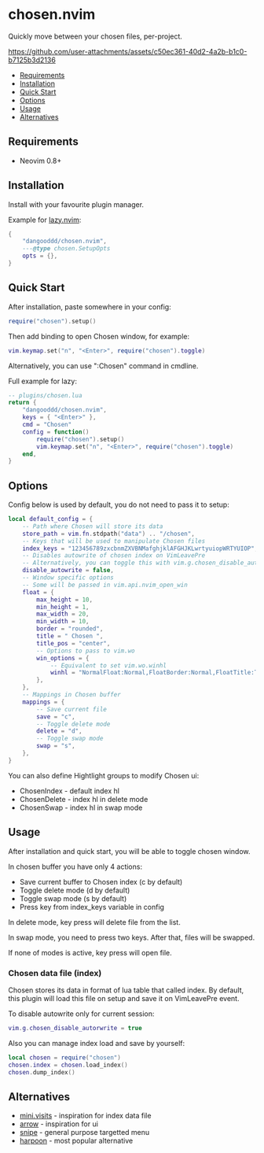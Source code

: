 # chosen.nvim
Quickly move between your chosen files, per-project.

https://github.com/user-attachments/assets/c50ec361-40d2-4a2b-b1c0-b7125b3d2136

- [Requirements](#requirements)
- [Installation](#installation)
- [Quick Start](#quick-start)
- [Options](#options)
- [Usage](#usage)
- [Alternatives](#alternatives)

## Requirements

- Neovim 0.8+

## Installation

Install with your favourite plugin manager.

Example for [lazy.nvim](https://github.com/folke/lazy.nvim):

```lua
{
    "dangooddd/chosen.nvim",
    ---@type chosen.SetupOpts
    opts = {},
}
```

## Quick Start

After installation, paste somewhere in your config:

```lua
require("chosen").setup()
```

Then add binding to open Chosen window, for example:
```lua
vim.keymap.set("n", "<Enter>", require("chosen").toggle)
```

Alternatively, you can use ":Chosen" command in cmdline.

Full example for lazy:

```lua
-- plugins/chosen.lua
return {
    "dangooddd/chosen.nvim",
    keys = { "<Enter>" },
    cmd = "Chosen"
    config = function()
        require("chosen").setup()
        vim.keymap.set("n", "<Enter>", require("chosen").toggle)
    end,
}
```

## Options

Config below is used by default, you do not need to pass it to setup:

```lua
local default_config = {
    -- Path where Chosen will store its data
    store_path = vim.fn.stdpath("data") .. "/chosen",
    -- Keys that will be used to manipulate Chosen files
    index_keys = "123456789zxcbnmZXVBNMafghjklAFGHJKLwrtyuiopWRTYUIOP",
    -- Disables autowrite of chosen index on VimLeavePre
    -- Alternatively, you can toggle this with vim.g.chosen_disable_autorwrite
    disable_autowrite = false,
    -- Window specific options
    -- Some will be passed in vim.api.nvim_open_win
    float = {
        max_height = 10,
        min_height = 1,
        max_width = 20,
        min_width = 10,
        border = "rounded",
        title = " Chosen ",
        title_pos = "center",
        -- Options to pass to vim.wo
        win_options = {
            -- Equivalent to set vim.wo.winhl
            winhl = "NormalFloat:Normal,FloatBorder:Normal,FloatTitle:Title",
        },
    },
    -- Mappings in Chosen buffer
    mappings = {
        -- Save current file
        save = "c",
        -- Toggle delete mode
        delete = "d",
        -- Toggle swap mode
        swap = "s",
    },
}
```

You can also define Hightlight groups to modify Chosen ui:

- ChosenIndex - default index hl
- ChosenDelete - index hl in delete mode
- ChosenSwap - index hl in swap mode

## Usage

After installation and quick start, you will be able to toggle chosen window.

In chosen buffer you have only 4 actions:
- Save current buffer to Chosen index (c by default)
- Toggle delete mode (d by default)
- Toggle swap mode (s by default)
- Press key from index_keys variable in config

In delete mode, key press will delete file from the list.

In swap mode, you need to press two keys. After that, files will be swapped.

If none of modes is active, key press will open file.

### Chosen data file (index)

Chosen stores its data in format of lua table that called index.
By default, this plugin will load this file on setup and save it on VimLeavePre event.

To disable autowrite only for current session:

```lua
vim.g.chosen_disable_autorwrite = true
```

Also you can manage index load and save by yourself:

```lua
local chosen = require("chosen")
chosen.index = chosen.load_index()
chosen.dump_index()
```

## Alternatives

- [mini.visits](https://github.com/echasnovski/mini.visits) - inspiration for index data file
- [arrow](https://github.com/otavioschwanck/arrow.nvim.git) - inspiration for ui
- [snipe](https://github.com/leath-dub/snipe.nvim) - general purpose targetted menu
- [harpoon](https://github.com/ThePrimeagen/harpoon/tree/harpoon2) - most popular alternative
